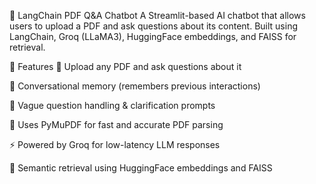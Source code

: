 📄 LangChain PDF Q&A Chatbot
A Streamlit-based AI chatbot that allows users to upload a PDF and ask questions about its content. Built using LangChain, Groq (LLaMA3), HuggingFace embeddings, and FAISS for retrieval.

🚀 Features
📂 Upload any PDF and ask questions about it

🧠 Conversational memory (remembers previous interactions)

💬 Vague question handling & clarification prompts

🧾 Uses PyMuPDF for fast and accurate PDF parsing

⚡ Powered by Groq for low-latency LLM responses

🧬 Semantic retrieval using HuggingFace embeddings and FAISS

